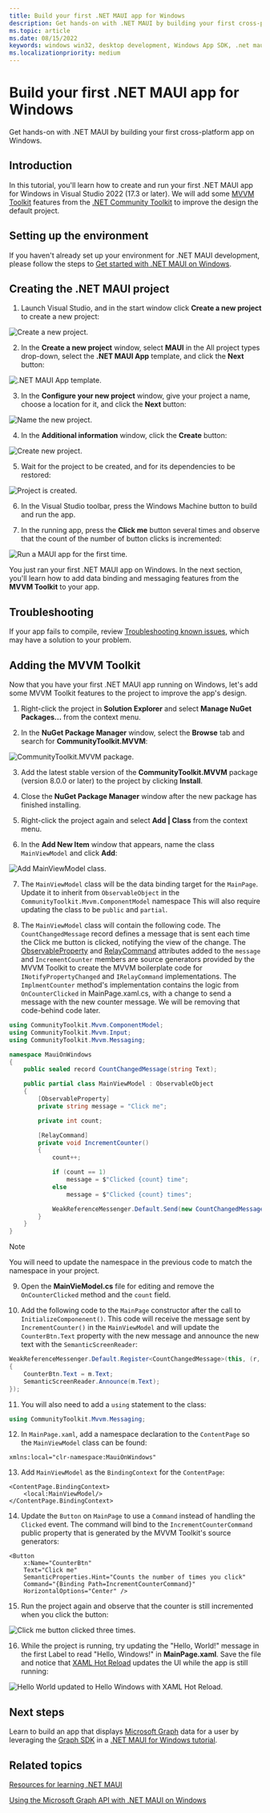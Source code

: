 ```yaml
---
title: Build your first .NET MAUI app for Windows
description: Get hands-on with .NET MAUI by building your first cross-platform app on Windows.
ms.topic: article
ms.date: 08/15/2022
keywords: windows win32, desktop development, Windows App SDK, .net maui
ms.localizationpriority: medium
---
```


# Build your first .NET MAUI app for Windows

Get hands-on with .NET MAUI by building your first cross-platform app on Windows.

## Introduction

In this tutorial, you'll learn how to create and run your first .NET MAUI app for Windows in Visual Studio 2022 (17.3 or later). We will add some [MVVM Toolkit](/dotnet/communitytoolkit/mvvm/) features from the [.NET Community Toolkit](/dotnet/communitytoolkit/introduction) to improve the design the default project.

## Setting up the environment

If you haven't already set up your environment for .NET MAUI development, please follow the steps to [Get started with .NET MAUI on Windows](index.md#get-started-with-net-maui-on-windows).

## Creating the .NET MAUI project

1. Launch Visual Studio, and in the start window click **Create a new project** to create a new project:

![Create a new project.](images/hello-maui-new-project.png)

2. In the **Create a new project** window, select **MAUI** in the All project types drop-down, select the **.NET MAUI App** template, and click the **Next** button:

![.NET MAUI App template.](images/hello-maui-app-template.png)

3. In the **Configure your new project** window, give your project a name, choose a location for it, and click the **Next** button:

![Name the new project.](images/hello-maui-name-project.png)

4. In the **Additional information** window, click the **Create** button:

![Create new project.](images/hello-maui-addl-info-create.png)

5. Wait for the project to be created, and for its dependencies to be restored:

![Project is created.](images/hello-maui-project-created.png)

6. In the Visual Studio toolbar, press the Windows Machine button to build and run the app.

7. In the running app, press the **Click me** button several times and observe that the count of the number of button clicks is incremented:

![Run a MAUI app for the first time.](images/hello-maui-first-run-app.png)

You just ran your first .NET MAUI app on Windows. In the next section, you'll learn how to add data binding and messaging features from the **MVVM Toolkit** to your app.

## Troubleshooting

If your app fails to compile, review [Troubleshooting known issues](/dotnet/maui/troubleshooting), which may have a solution to your problem.

## Adding the MVVM Toolkit

Now that you have your first .NET MAUI app running on Windows, let's add some MVVM Toolkit features to the project to improve the app's design.

1. Right-click the project in **Solution Explorer** and select **Manage NuGet Packages...** from the context menu.

2. In the **NuGet Package Manager** window, select the **Browse** tab and search for **CommunityToolkit.MVVM**:

![CommunityToolkit.MVVM package.](images/hello-maui-mvvm-pkg.png)

3. Add the latest stable version of the **CommunityToolkit.MVVM** package (version 8.0.0 or later) to the project by clicking **Install**.

4. Close the **NuGet Package Manager** window after the new package has finished installing.

5. Right-click the project again and select **Add | Class** from the context menu.

6. In the **Add New Item** window that appears, name the class `MainViewModel` and click **Add**:

![Add MainViewModel class.](images/hello-maui-add-vm.png)

7. The `MainViewModel` class will be the data binding target for the `MainPage`. Update it to inherit from `ObservableObject` in the `CommunityToolkit.Mvvm.ComponentModel` namespace This will also require updating the class to be `public` and `partial`.

8. The `MainViewModel` class will contain the following code. The `CountChangedMessage` record defines a message that is sent each time the Click me button is clicked, notifying the view of the change. The [ObservableProperty](/dotnet/communitytoolkit/mvvm/generators/observableproperty) and [RelayCommand](/dotnet/communitytoolkit/mvvm/generators/relaycommand) attributes added to the `message` and `IncrementCounter` members are source generators provided by the MVVM Toolkit to create the MVVM boilerplate code for `INotifyPropertyChanged` and `IRelayCommand` implementations. The `ImplmentCounter` method's implementation contains the logic from `OnCounterClicked` in MainPage.xaml.cs, with a change to send a message with the new counter message. We will be removing that code-behind code later.

``` csharp
using CommunityToolkit.Mvvm.ComponentModel;
using CommunityToolkit.Mvvm.Input;
using CommunityToolkit.Mvvm.Messaging;

namespace MauiOnWindows
{
    public sealed record CountChangedMessage(string Text);

    public partial class MainViewModel : ObservableObject
    {
        [ObservableProperty]
        private string message = "Click me";

        private int count;

        [RelayCommand]
        private void IncrementCounter()
        {
            count++;

            if (count == 1)
                message = $"Clicked {count} time";
            else
                message = $"Clicked {count} times";

            WeakReferenceMessenger.Default.Send(new CountChangedMessage(message));
        }
    }
}
```

> [!NOTE]
> You will need to update the namespace in the previous code to match the namespace in your project.

9. Open the **MainVieModel.cs** file for editing and remove the `OnCounterClicked` method and the `count` field.

10. Add the following code to the `MainPage` constructor after the call to `InitializeComponenent()`. This code will receive the message sent by `IncrementCounter()` in the `MainViewModel` and will update the `CounterBtn.Text` property with the new message and announce the new text with the `SemanticScreenReader`:

``` csharp
WeakReferenceMessenger.Default.Register<CountChangedMessage>(this, (r, m) =>
{
    CounterBtn.Text = m.Text;
    SemanticScreenReader.Announce(m.Text);
});
```

11. You will also need to add a `using` statement to the class:

``` csharp
using CommunityToolkit.Mvvm.Messaging;
```

12. In `MainPage.xaml`, add a namespace declaration to the `ContentPage` so the `MainViewModel` class can be found:

``` xaml
xmlns:local="clr-namespace:MauiOnWindows"
```

13. Add `MainViewModel` as the `BindingContext` for the `ContentPage`:

``` xaml
<ContentPage.BindingContext>
    <local:MainViewModel/>
</ContentPage.BindingContext>
```

14. Update the `Button` on `MainPage` to use a `Command` instead of handling the `Clicked` event. The command will bind to the `IncrementCounterCommand` public property that is generated by the MVVM Toolkit's source generators:

``` xaml
<Button
    x:Name="CounterBtn"
    Text="Click me"
    SemanticProperties.Hint="Counts the number of times you click"
    Command="{Binding Path=IncrementCounterCommand}"
    HorizontalOptions="Center" />
```

15. Run the project again and observe that the counter is still incremented when you click the button:

![Click me button clicked three times.](images/hello-maui-mvvm-clicked-3-times.png)

16. While the project is running, try updating the "Hello, World!" message in the first Label to read "Hello, Windows!" in **MainPage.xaml**. Save the file and notice that [XAML Hot Reload](/dotnet/maui/xaml/hot-reload) updates the UI while the app is still running:

![Hello World updated to Hello Windows with XAML Hot Reload.](images/hello-maui-xaml-hot-reload-edited.png)

## Next steps

Learn to build an app that displays [Microsoft Graph](/graph/) data for a user by leveraging the [Graph SDK](/graph/sdks/sdks-overview) in a [.NET MAUI for Windows tutorial](./tutorial-graph-api.md).

## Related topics

[Resources for learning .NET MAUI](/dotnet/maui/get-started/resources)

[Using the Microsoft Graph API with .NET MAUI on Windows](./tutorial-graph-api.md)
